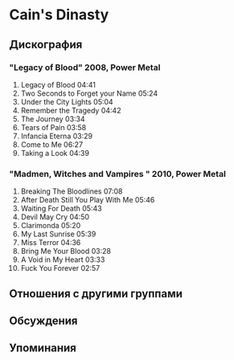 # Cain's Dinasty



## Дискография

### "Legacy of Blood" 2008, Power Metal

1. Legacy of Blood 04:41
2. Two Seconds to Forget your Name 05:24
3. Under the City Lights 05:04
4. Remember the Tragedy 04:42
5. The Journey 03:34
6. Tears of Pain 03:58
7. Infancia Eterna 03:29
8. Come to Me 06:27
9. Taking a Look 04:39 

### "Madmen, Witches and Vampires " 2010, Power Metal

1. Breaking The Bloodlines 07:08  
2. After Death Still You Play With Me 05:46  
3. Waiting For Death 05:43  
4. Devil May Cry 04:50  
5. Clarimonda 05:20  
6. My Last Sunrise 05:39  
7. Miss Terror 04:36  
8. Bring Me Your Blood 03:28  
9. A Void in My Heart 03:33  
10. Fuck You Forever 02:57 


## Отношения с другими группами


## Обсуждения


## Упоминания

